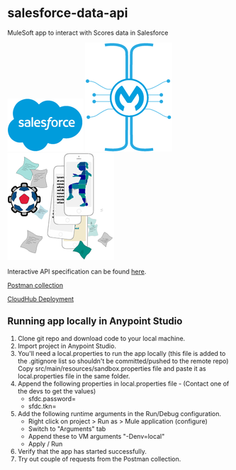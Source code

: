 # salesforce-data-api

MuleSoft app to interact with Scores data in Salesforce

![](https://github.com/AmericaSCORESBayArea/scoreslabs/blob/main/images/Salesforce_logo_basic.png)
![](https://github.com/AmericaSCORESBayArea/scoreslabs/blob/main/images/ASBA_mule-API-logo.png)
![](https://github.com/AmericaSCORESBayArea/scoreslabs/blob/main/images/ASBA_Scores-Apps.png)

Interactive API specification can be found [here](https://anypoint.mulesoft.com/exchange/portals/americascores-bayarea/6c091e72-50d1-49ac-b04d-ee5bb9bc9dbd/salesforce-data-api/minor/3.0/console/summary/).

[Postman collection](https://github.com/AmericaSCORESBayArea/salesforce-data-api/blob/master/Scores%20-%20Salesforce%20Data%20API.postman_collection.json)

[CloudHub Deployment](https://github.com/AmericaSCORESBayArea/salesforce-data-api/blob/master/cloudhub-deployment.md)

## Running app locally in Anypoint Studio

1. Clone git repo and download code to your local machine.
2. Import project in Anypoint Studio.
3. You'll need a local.properties to run the app locally (this file is added to the .gitignore list so shouldn't be committed/pushed to the remote repo)
   Copy src/main/resources/sandbox.properties file and paste it as local.properties file in the same folder.
5. Append the following properties in local.properties file - (Contact one of the devs to get the values)
    - sfdc.password=<value> 
    - sfdc.tkn=<value>
6. Add the following runtime arguments in the Run/Debug configuration.
    - Right click on project > Run as > Mule application (configure)
    - Switch to "Arguments" tab
    - Append these to VM arguments "-Denv=local"
    - Apply / Run
7. Verify that the app has started successfully.
8. Try out couple of requests from the Postman collection.
  
